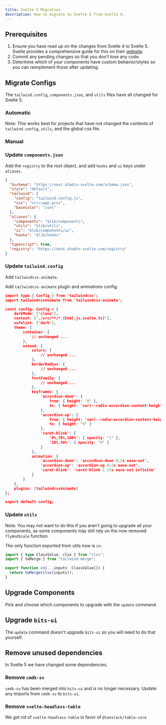 ```yaml
---
title: Svelte 5 Migration
description: How to migrate to Svelte 5 from Svelte 4.
---
```


## Prerequisites

1. Ensure you have read up on the changes from Svelte 4 to Svelte 5. Svelte provides a comprehensive guide for this on their [website](https://svelte.dev/docs/svelte/v5-migration-guide).
2. Commit any pending changes so that you don't lose any code.
3. Determine which of your components have custom behavior/styles so you can reimplement those after updating.

<script>
    import { Steps, PMExecute, PMInstall, PMRemove } from "$lib/components/docs";
</script>

## Migrate Configs

The `tailwind.config`, `components.json`, and `utils` files have all changed for Svelte 5.

### Automatic

Note: This works best for projects that have not changed the contents of `tailwind.config`, `utils`, and the global css file.

<PMExecute command="shadcn-svelte@next init"/>

### Manual

<Steps>

### Update `components.json`

Add the `registry` to the root object, and add `hooks` and `ui` keys under `aliases`.

```json {2} {12-13} {16}
{
  "$schema": "https://next.shadcn-svelte.com/schema.json",
  "style": "default",
  "tailwind": {
    "config": "tailwind.config.js",
    "css": "src\\app.pcss",
    "baseColor": "zinc"
  },
  "aliases": {
    "components": "$lib/components",
    "utils": "$lib/utils",
    "ui": "$lib/components/ui",
    "hooks": "$lib/hooks"
  },
  "typescript": true,
  "registry": "https://next.shadcn-svelte.com/registry"
}
```

### Update `tailwind.config`

Add `tailwindcss-animate`.

<PMInstall command="tailwindcss-animate"/>

Add `tailwindcss-animate` plugin and animations config.

```json {2} {22-43}
import type { Config } from 'tailwindcss';
import tailwindcssAnimate from 'tailwindcss-animate';

const config: Config = {
	darkMode: ['class'],
	content: ['./src/**/*.{html,js,svelte,ts}'],
	safelist: ['dark'],
	theme: {
		container: {
			// unchanged ...
		},
		extend: {
			colors: {
				// unchanged ...
			},
			borderRadius: {
				// unchanged ...
			},
			fontFamily: {
                // unchanged ...
			},
			keyframes: {
				'accordion-down': {
					from: { height: '0' },
					to: { height: 'var(--radix-accordion-content-height)' }
				},
				'accordion-up': {
					from: { height: 'var(--radix-accordion-content-height)' },
					to: { height: '0' }
				},
				'caret-blink': {
					'0%,70%,100%': { opacity: '1' },
					'20%,50%': { opacity: '0' }
				}
			},
			animation: {
				'accordion-down': 'accordion-down 0.2s ease-out',
				'accordion-up': 'accordion-up 0.2s ease-out',
				'caret-blink': 'caret-blink 1.25s ease-out infinite'
			}
		}
	},
	plugins: [tailwindcssAnimate]
};

export default config;
```

### Update `utils`

Note: You may not want to do this if you aren't going to upgrade all your components, as some components may still rely on the now removed `flyAndScale` function.

The only function exported from utils now is `cn`.

```ts
import { type ClassValue, clsx } from "clsx";
import { twMerge } from "tailwind-merge";

export function cn(...inputs: ClassValue[]) {
  return twMerge(clsx(inputs));
}
```

</Steps>

## Upgrade Components

Pick and choose which components to upgrade with the `update` command.

<PMExecute command="shadcn-svelte@next update"/>

## Upgrade `bits-ui`

The `update` command doesn't upgrade `bits-ui` so you will need to do that yourself.

<PMInstall command="bits-ui@next"/>

## Remove unused dependencies

In Svelte 5 we have changed some dependencies.

### Remove `cmdk-sv`

`cmdk-sv` has been merged into `bits-ui` and is no longer necessary. Update any imports from `cmdk-sv` to `bits-ui`.

<PMRemove command="cmdk-sv"/>

### Remove `svelte-headless-table`

We got rid of `svelte-headless-table` in favor of `@tanstack/table-core`

<PMRemove command="svelte-headless-table"/>
